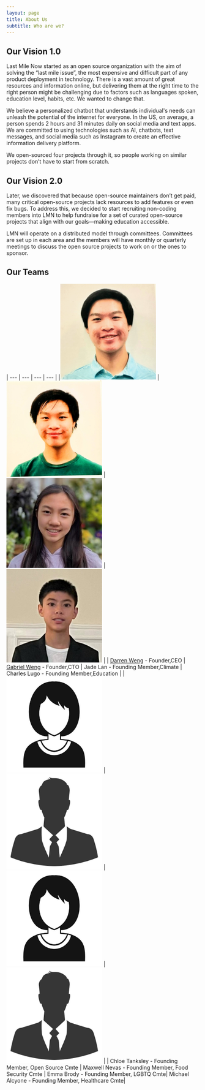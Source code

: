 ```yaml
---
layout: page
title: About Us
subtitle: Who are we?
---
```


## Our Vision 1.0

Last Mile Now started as an open source organization with the aim of solving the “last mile issue”, the most expensive and difficult part of any product deployment in technology. There is a vast amount of great resources and information online, but delivering them at the right time to the right person might be challenging due to factors such as languages spoken, education level, habits, etc. We wanted to change that.

We believe a personalized chatbot that understands individual's needs can unleash the potential of the internet for everyone. In the US, on average, a person spends 2 hours and 31 minutes daily on social media and text apps. We are committed to using technologies such as AI, chatbots, text messages, and social media such as Instagram to create an effective information delivery platform.

We open-sourced four projects through it, so people working on similar projects don’t have to start from scratch. 

## Our Vision 2.0

Later, we discovered that because open-source maintainers don’t get paid, many critical open-source projects lack resources to add features or even fix bugs. To address this, we decided to start recruiting non-coding members into LMN to help fundraise for a set of curated open-source projects that align with our goals—making education accessible.

LMN will operate on a distributed model through committees. Committees are set up in each area and the members will have monthly or quarterly meetings to discuss the open source projects to work on or the ones to sponsor. 
 

## Our Teams

| --- | --- | --- | --- |
|<img src="https://raw.githubusercontent.com/LastMileNow/lastmilenow.github.io/main/assets/img/darren_weng.jpg" alt="Darren Weng" width=250 /> | <img src="https://raw.githubusercontent.com/LastMileNow/lastmilenow.github.io/main/assets/img/gabeweng.jpg" alt="Gabe Weng" width=250 /> | <img src="https://raw.githubusercontent.com/LastMileNow/lastmilenow.github.io/main/assets/img/JadeLan.jpg" alt="Jade" width=250 /> | <img src="https://raw.githubusercontent.com/LastMileNow/lastmilenow.github.io/main/assets/img/CharlesLugo.jpg" alt="Leslie" width=250 /> |
| [Darren Weng](https://www.darrenweng.com) - Founder,CEO | [Gabriel Weng](https://www.gabrielweng.com) - Founder,CTO | Jade Lan - Founding Member,Climate | Charles Lugo - Founding Member,Education |
|<img src="https://raw.githubusercontent.com/LastMileNow/lastmilenow.github.io/main/assets/img/female_headshot.jpg" alt="" width=250 /> | <img src="https://raw.githubusercontent.com/LastMileNow/lastmilenow.github.io/main/assets/img/male_headshot.jpg" alt="" width=250 /> | <img src="https://raw.githubusercontent.com/LastMileNow/lastmilenow.github.io/main/assets/img/female_headshot.jpg" alt="" width=250 /> | <img src="https://raw.githubusercontent.com/LastMileNow/lastmilenow.github.io/main/assets/img/male_headshot.jpg" alt="" width=250 /> |
| Chloe Tanksley - Founding Member, Open Source Cmte | Maxwell Nevas - Founding Member, Food Security Cmte | Emma Brody - Founding Member, LGBTQ Cmte| Michael Alcyone - Founding Member, Healthcare Cmte|